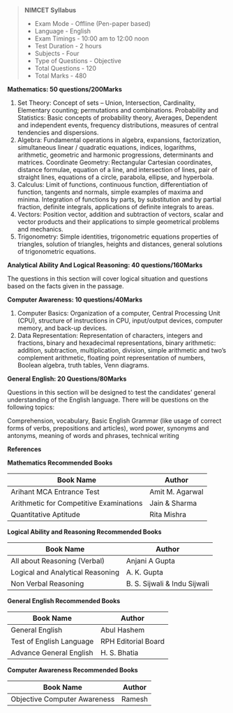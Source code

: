 > **NIMCET  Syllabus**
>
> - Exam Mode - Offline (Pen-paper based)
> - Language - English 
> - Exam Timings - 10:00 am to 12:00 noon
> - Test Duration - 2 hours 
> - Subjects - Four
> - Type of Questions - Objective
> - Total Questions - 120
> - Total Marks - 480

**Mathematics: 50 questions/200Marks**

1. Set Theory: Concept of sets – Union, Intersection, Cardinality, Elementary counting; permutations and combinations.
   Probability and Statistics: Basic concepts of probability theory, Averages, Dependent and independent events, frequency distributions, measures of central tendencies and dispersions.
2. Algebra: Fundamental operations in algebra, expansions, factorization, simultaneous linear / quadratic equations, indices, logarithms, arithmetic, geometric and harmonic progressions, determinants and matrices.
   Coordinate Geometry: Rectangular Cartesian coordinates, distance formulae, equation of a line, and intersection of lines, pair of straight lines, equations of a circle, parabola, ellipse, and hyperbola.
3. Calculus: Limit of functions, continuous function, differentiation of function, tangents and normals, simple examples of maxima and minima. Integration of functions by parts, by substitution and by partial fraction, definite integrals, applications of definite integrals to areas.
4. Vectors: Position vector, addition and subtraction of vectors, scalar and vector products and their applications to simple geometrical problems and mechanics.
5. Trigonometry: Simple identities, trigonometric equations properties of triangles, solution of triangles, heights and distances, general solutions of trigonometric equations.

**Analytical Ability And Logical Reasoning: 40 questions/160Marks**

The questions in this section will cover logical situation and questions based on the facts given in the passage.

**Computer Awareness: 10 questions/40Marks**

1. Computer Basics: Organization of a computer, Central Processing Unit (CPU), structure of instructions in CPU, input/output devices, computer memory, and back-up devices.
2. Data Representation: Representation of characters, integers and fractions, binary and hexadecimal representations, binary arithmetic: addition, subtraction, multiplication, division, simple arithmetic and two’s complement arithmetic, floating point representation of numbers, Boolean algebra, truth tables, Venn diagrams.

**General English: 20 Questions/80Marks**

Questions in this section will be designed to test the candidates’ general understanding of the English language. There will be questions on the following topics:

Comprehension, vocabulary, Basic English Grammar (like usage of correct forms of verbs, prepositions and articles), word power, synonyms and antonyms, meaning of words and phrases, technical writing



**References**

**Mathematics Recommended Books**

| Book Name                               | Author          |
| --------------------------------------- | --------------- |
| Arihant MCA Entrance Test               | Amit M. Agarwal |
| Arithmetic for Competitive Examinations | Jain & Sharma   |
| Quantitative Aptitude                   | Rita Mishra     |

**Logical Ability and Reasoning Recommended Books**

| Book Name                        | Author                       |
| -------------------------------- | ---------------------------- |
| All about Reasoning (Verbal)     | Anjani A Gupta               |
| Logical and Analytical Reasoning | A. K. Gupta                  |
| Non Verbal Reasoning             | B. S. Sijwali & Indu Sijwali |

**General English Recommended Books**

| Book Name                | Author              |
| ------------------------ | ------------------- |
| General English          | Abul Hashem         |
| Test of English Language | RPH Editorial Board |
| Advance General English  | H. S. Bhatia        |

**Computer Awareness Recommended Books**

| Book Name                    | Author |
| ---------------------------- | ------ |
| Objective Computer Awareness | Ramesh |